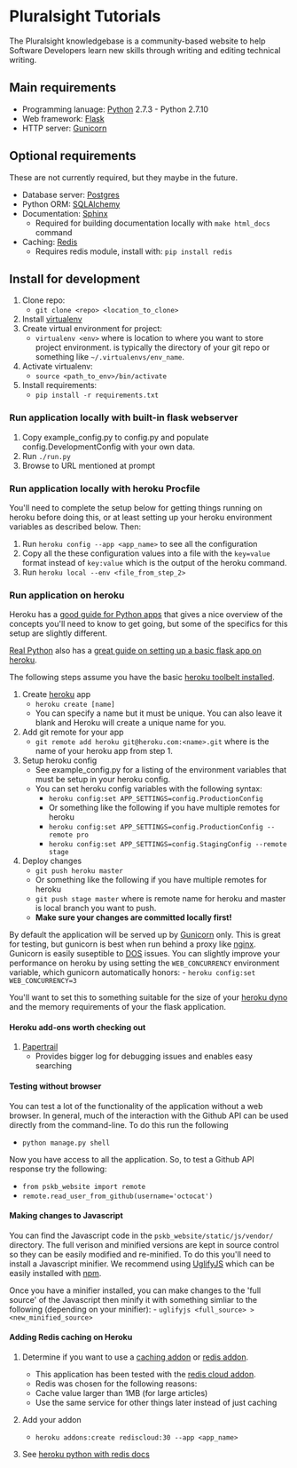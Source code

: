 # Pluralsight Tutorials

The Pluralsight knowledgebase is a community-based website to help Software
Developers learn new skills through writing and editing technical writing.

## Main requirements

- Programming lanuage: [Python](http://python.org) 2.7.3 - Python 2.7.10
- Web framework: [Flask](http://flask.pocoo.org)
- HTTP server: [Gunicorn](http://gunicorn.org)

## Optional requirements

These are not currently required, but they maybe in the future.

- Database server: [Postgres](http://www.postgresql.org)
- Python ORM: [SQLAlchemy](http://www.sqlalchemy.org)
- Documentation: [Sphinx](http://sphinx-doc.org)
    - Required for building documentation locally with `make html_docs` command
- Caching: [Redis](http://redis.io)
    - Requires redis module, install with: `pip install redis`

## Install for development

1. Clone repo:
    - `git clone <repo> <location_to_clone>`
2. Install [virtualenv](https://pypi.python.org/pypi/virtualenv)
3. Create virtual environment for project:
    - `virtualenv <env>` where <env> is location to where you want to store
      project environment.  <env> is typically the directory of your git repo
      or something like `~/.virtualenvs/env_name`.
4. Activate virtualenv:
    - `source <path_to_env>/bin/activate`
5. Install requirements:
    - `pip install -r requirements.txt`

### Run application locally with built-in flask webserver

1. Copy example_config.py to config.py and populate config.DevelopmentConfig
   with your own data.
2. Run `./run.py`
3. Browse to URL mentioned at prompt

### Run application locally with heroku Procfile

You'll need to complete the setup below for getting things running on heroku
before doing this, or at least setting up your heroku environment variables as
described below.  Then:

1. Run `heroku config --app <app_name>` to see all the configuration
2. Copy all the these configuration values into a file with the `key=value` format instead of `key:value` which is the output of the heroku command.
3. Run `heroku local --env <file_from_step_2>`

### Run application on heroku

Heroku has a [good guide for Python apps](https://devcenter.heroku.com/articles/getting-started-with-python#introduction)
that gives a nice overview of the concepts you'll need to know to get going,
but some of the specifics for this setup are slightly different.

[Real Python](https://realpython.com) also has a [great guide on setting up a
basic flask app on heroku](https://realpython.com/blog/python/flask-by-example-part-1-project-setup/).

The following steps assume you have the basic [heroku toolbelt installed](https://devcenter.heroku.com/articles/getting-started-with-python#set-up).

1. Create [heroku](http://heroku.com) app
    - `heroku create [name]`
    - You can specify a name but it must be unique. You can also leave it blank
      and Heroku will create a unique name for you.
2. Add git remote for your app
    - `git remote add heroku git@heroku.com:<name>.git` where <name> is the name
      of your heroku app from step 1.
3. Setup heroku config
    - See example_config.py for a listing of the environment variables that
      must be setup in your heroku config.
    - You can set heroku config variables with the following syntax:
        - `heroku config:set APP_SETTINGS=config.ProductionConfig`
        - Or something like the following if you have multiple remotes for heroku
        - `heroku config:set APP_SETTINGS=config.ProductionConfig --remote pro`
        - `heroku config:set APP_SETTINGS=config.StagingConfig --remote stage`
4. Deploy changes
    - `git push heroku master`
    - Or something like the following if you have multiple remotes for heroku
    - `git push stage master` where <stage> is remote name for heroku and
      master is local branch you want to push.
    - **Make sure your changes are committed locally first!**

By default the application will be served up by [Gunicorn](http://gunicorn.org)
only.  This is great for testing, but gunicorn is best when run behind a proxy
like [nginx](http://nginx.org). Gunicorn is easily suseptible to
[DOS](https://en.wikipedia.org/wiki/Denial-of-service_attack) issues.  You can
slightly improve your performance on heroku by using setting the
`WEB_CONCURRENCY` environment variable, which gunicorn automatically honors:
    - `heroku config:set WEB_CONCURRENCY=3`

You'll want to set this to something suitable for the size of your
[heroku dyno](https://www.heroku.com/pricing) and the memory requirements of
your the flask application.

#### Heroku add-ons worth checking out

1. [Papertrail](https://elements.heroku.com/addons/papertrail)
    - Provides bigger log for debugging issues and enables easy searching

#### Testing without browser

You can test a lot of the functionality of the application without a web
browser.  In general, much of the interaction with the Github API can be used
directly from the command-line.  To do this run the following

- `python manage.py shell`

Now you have access to all the application.  So, to test a Github API response
try the following:

- `from pskb_website import remote`
- `remote.read_user_from_github(username='octocat')`

#### Making changes to Javascript

You can find the Javascript code in the `pskb_website/static/js/vendor/`
directory.  The full verison and minified versions are kept in source control
so they can be easily modified and re-minified.  To do this you'll need to
install a Javascript minifier.  We recommend using [UglifyJS](https://github.com/mishoo/UglifyJS) which can be easily installed with [npm](https://www.npmjs.com).

Once you have a minifier installed, you can make changes to the 'full source'
of the Javascript then minify it with something simliar to the following
(depending on your minifier):
    - `uglifyjs <full_source> > <new_minified_source>`


#### Adding Redis caching on Heroku

1. Determine if you want to use a
   [caching addon](https://elements.heroku.com/addons#caching) or
   [redis addon](https://elements.heroku.com/addons#data-stores).

   - This application has been tested with the [redis cloud addon](https://elements.heroku.com/addons/rediscloud).
   - Redis was chosen for the following reasons:
    - Cache value larger than 1MB (for large articles)
    - Use the same service for other things later instead of just caching
2. Add your addon
    - `heroku addons:create rediscloud:30 --app <app_name>`
3. See [heroku python with redis docs](https://devcenter.heroku.com/articles/rediscloud#using-redis-from-python)
